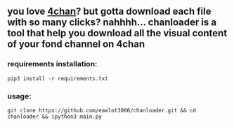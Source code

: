 ## you love [4chan](https://www.4chan.org)? but gotta download each file with so many clicks? nahhhh... chanloader is a tool that help you download all the visual content of your fond channel on 4chan

### requirements installation:
```
pip3 install -r requirements.txt
```

### usage:
```
git clone https://github.com/eawlot3000/chanloader.git && cd chanloader && ipython3 main.py
```
